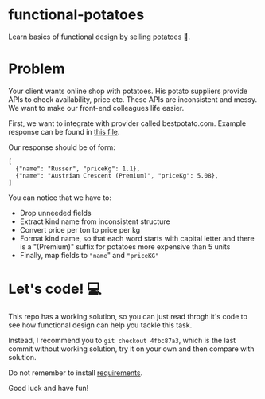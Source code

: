 # functional-potatoes
Learn basics of functional design by selling potatoes :sweet_potato:.

# Problem
Your client wants online shop with potatoes.
His potato suppliers provide APIs to check availability, price etc.
These APIs are inconsistent and messy.
We want to make our front-end colleagues life easier.

First, we want to integrate with provider called bestpotato.com.
Example response can be found in [this file](bestpotato.json).

Our response should be of form:
```
[
  {"name": "Russer", "priceKg": 1.1},
  {"name": "Austrian Crescent (Premium)", "priceKg": 5.08},
]
```
You can notice that we have to:
- Drop unneeded fields
- Extract kind name from inconsistent structure
- Convert price per ton to price per kg
- Format kind name, so that each word starts with capital letter
and there is a "(Premium)" suffix for potatoes more expensive 
than 5 units
- Finally, map fields to `"name`" and `"priceKG"`

# Let's code! :computer:
This repo has a working solution, so you can just read throgh it's
code to see how functional design can help you tackle this task.

Instead, I recommend you to `git checkout 4fbc87a3`, which is the last
commit without working solution, 
try it on your own and then compare with solution.

Do not remember to install [requirements](requirements.txt).

Good luck and have fun!

